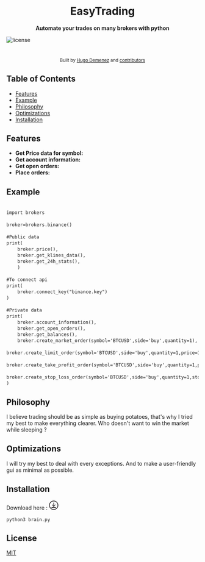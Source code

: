 <h1 align="center">EasyTrading</h1>


<div align="center">
  <strong>Automate your trades on many brokers with python</strong>
</div>

![license](https://img.shields.io/badge/license-MIT-blue.svg)

<br />





<div align="center">
  <sub>Built by
  <a href="https://github.com/hugodemenez">Hugo Demenez</a> and
  <a href="https://github.com/hugodemenez/EasyTrading/graphs/contributors">
    contributors
  </a>
</div>

## Table of Contents
- [Features](#features)
- [Example](#example)
- [Philosophy](#philosophy)
- [Optimizations](#optimizations)
- [Installation](#installation)


## Features
- __Get Price data for symbol:__ 
- __Get account information:__ 
- __Get open orders:__ 
- __Place orders:__ 


## Example
```python3

import brokers

broker=brokers.binance()

#Public data
print(
    broker.price(),
    broker.get_klines_data(),
    broker.get_24h_stats(),
    )

#To connect api
print(
    broker.connect_key("binance.key")
)

#Private data
print(
    broker.account_information(),
    broker.get_open_orders(),
    broker.get_balances(),
    broker.create_market_order(symbol='BTCUSD',side='buy',quantity=1),
    broker.create_limit_order(symbol='BTCUSD',side='buy',quantity=1,price=10000),
    broker.create_take_profit_order(symbol='BTCUSD',side='buy',quantity=1,profitPrice=100000),
    broker.create_stop_loss_order(symbol='BTCUSD',side='buy',quantity=1,stopPrice=1000),
)

```


## Philosophy
I believe trading should be as simple as buying potatoes,
that's why I tried my best to make everything clearer.
Who doesn't want to win the market while sleeping ?



## Optimizations
I will try my best to deal with every exceptions. And to make a user-friendly gui as minimal as possible.

## Installation
Download here :
<a href="https://github.com/hugodemenez/EasyTrading/archive/refs/heads/main.zip" target="_blank"><img src="https://github.com/hugodemenez/EasyTrading/blob/main/assets/download.png" width=24px height=24px></a>

```
python3 brain.py
```


## License
[MIT](https://tldrlegal.com/license/mit-license)

